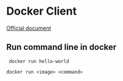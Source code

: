 # Docker Client
[Official document](https://docs.docker.com/engine/reference/commandline/cli/)

## Run command line in docker
```shell
 docker run hello-world
 ```

 ```shell
 docker run <image> <command>
 ```